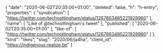 {
  "date": "2020-06-02T20:35:00+01:00",
  "deleted": false,
  "h": "h-entry",
  "properties": {
    "syndication": [
      "https://twitter.com/technottingham/status/1267863485221928960"
    ],
    "name": [
      "Like of @technottingham's tweet"
    ],
    "published": [
      "2020-06-02T20:35:00+01:00"
    ],
    "like-of": [
      "https://twitter.com/technottingham/status/1267863485221928960"
    ]
  },
  "kind": "likes",
  "slug": "2020/06/ja4ha",
  "client_id": "https://indigenous.realize.be"
}
